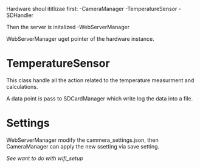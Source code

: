 

Hardware shoul ititlizae first:
-CameraManager
-TemperatureSensor
-SDHandler

Then the server is initalized
-WebServerManager

WebServerManager uget pointer of the hardware instance. 

# TemperatureSensor 
This class handle all the action related to the temperature measurment and calculations. 

A data point is pass to SDCardManager which write log the data into a file. 


# Settings
WebServerManager modify the cammera_settings.json, then CameraManager can apply the new ssetting via save setting.


*See want to do with wifi_setup*
